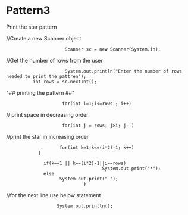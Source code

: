 # Pattern3
Print the star pattern

//Create a new Scanner object

                          Scanner sc = new Scanner(System.in);


//Get the number of rows from the user

                          System.out.println("Enter the number of rows needed to print the pattren");
			  int rows = sc.nextInt();

"## printing the pattern ##"
                
                         for(int i=1;i<=rows ; i++)		
                        
// print space in decreasing order

                         for(int j = rows; j>i; j--)
				

//print the star in increasing order

                        for(int k=1;k<=(i*2)-1; k++)
				{
					                
				  if(k==1 || k==(i*2)-1||i==rows)
                                        System.out.print("*");
				  else
				        System.out.print(" ");
                                 }       
//for the next line use below  statement

                       System.out.println();
